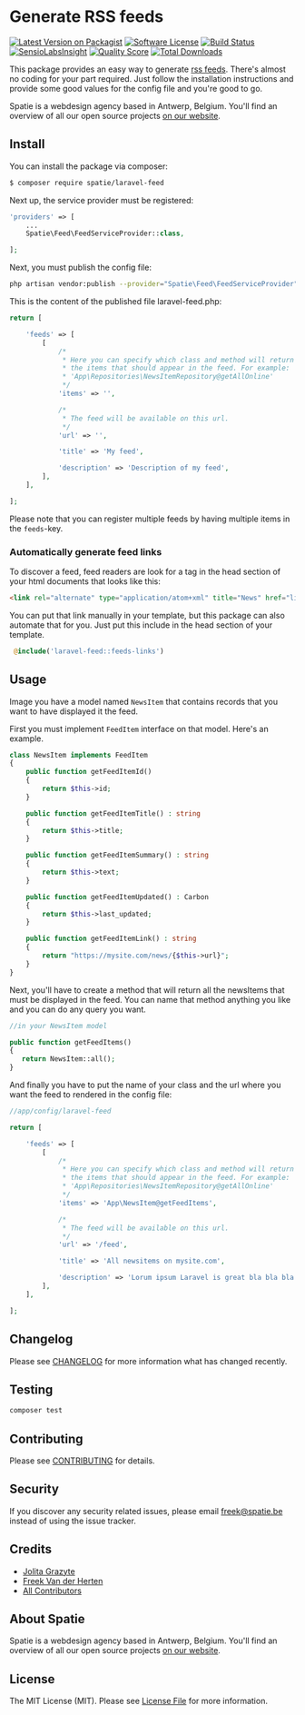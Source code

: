 # Generate RSS feeds

[![Latest Version on Packagist](https://img.shields.io/packagist/v/spatie/laravel-feed.svg?style=flat-square)](https://packagist.org/packages/spatie/laravel-feed)
[![Software License](https://img.shields.io/badge/license-MIT-brightgreen.svg?style=flat-square)](LICENSE.md)
[![Build Status](https://img.shields.io/travis/spatie/laravel-feed/master.svg?style=flat-square)](https://travis-ci.org/spatie/laravel-feed)
[![SensioLabsInsight](https://img.shields.io/sensiolabs/i/2e3adb82-65db-4874-b1f9-ccea2cbe3d0b.svg?style=flat-square)](https://insight.sensiolabs.com/projects/2e3adb82-65db-4874-b1f9-ccea2cbe3d0b)
[![Quality Score](https://img.shields.io/scrutinizer/g/spatie/laravel-feed.svg?style=flat-square)](https://scrutinizer-ci.com/g/spatie/laravel-feed)
[![Total Downloads](https://img.shields.io/packagist/dt/spatie/laravel-feed.svg?style=flat-square)](https://packagist.org/packages/spatie/laravel-feed)

This package provides an easy way to generate [rss feeds](http://www.whatisrss.com/). There's almost no coding for your part required.
Just follow the installation instructions and provide some good values for the config file and you're
good to go.

Spatie is a webdesign agency based in Antwerp, Belgium. You'll find an overview of all our open source projects [on our website](https://spatie.be/opensource).

## Install

You can install the package via composer:

``` bash
$ composer require spatie/laravel-feed
```

Next up, the service provider must be registered:

```php
'providers' => [
    ...
    Spatie\Feed\FeedServiceProvider::class,

];
```

Next, you must publish the config file:

```bash
php artisan vendor:publish --provider="Spatie\Feed\FeedServiceProvider"
```

This is the content of the published file laravel-feed.php:

```php
return [

    'feeds' => [
        [
            /*
             * Here you can specify which class and method will return
             * the items that should appear in the feed. For example:
             * 'App\Repositories\NewsItemRepository@getAllOnline'
             */
            'items' => '',

            /*
             * The feed will be available on this url.
             */
            'url' => '',

            'title' => 'My feed',

            'description' => 'Description of my feed',
        ],
    ],

];

```

Please note that you can register multiple feeds by having multiple items in the `feeds`-key.


### Automatically generate feed links

To discover a feed, feed readers are look for a tag in the head section of your html documents that looks like this: 


```html
<link rel="alternate" type="application/atom+xml" title="News" href="linkToYourFeed" />
```

You can put that link manually in your template, but this package can also automate that for you.
Just put this include in the head section of your template.
 
```php
 @include('laravel-feed::feeds-links')
```

## Usage

Image you have a model named `NewsItem` that contains records that you want to have displayed it the feed.

First you must implement `FeedItem` interface on that model. Here's an example.

``` php
class NewsItem implements FeedItem
{
    public function getFeedItemId()
    {
        return $this->id;
    }

    public function getFeedItemTitle() : string
    {
        return $this->title;
    }

    public function getFeedItemSummary() : string
    {
        return $this->text;
    }

    public function getFeedItemUpdated() : Carbon
    {
        return $this->last_updated;
    }

    public function getFeedItemLink() : string
    {
        return "https://mysite.com/news/{$this->url}";
    }
}
```

Next, you'll have to create a method that will return all the newsItems that must be displayed in 
the feed. You can name that method anything you like and you can do any query you want.

```php
//in your NewsItem model

public function getFeedItems()
{
   return NewsItem::all();
}
```

And finally you have to put the name of your class and the url where you want the feed to rendered
in the config file:

```php
//app/config/laravel-feed

return [

    'feeds' => [
        [
            /*
             * Here you can specify which class and method will return
             * the items that should appear in the feed. For example:
             * 'App\Repositories\NewsItemRepository@getAllOnline'
             */
            'items' => 'App\NewsItem@getFeedItems',

            /*
             * The feed will be available on this url.
             */
            'url' => '/feed',

            'title' => 'All newsitems on mysite.com',

            'description' => 'Lorum ipsum Laravel is great bla bla bla',
        ],
    ],

];

```

## Changelog

Please see [CHANGELOG](CHANGELOG.md) for more information what has changed recently.

## Testing

``` bash
composer test
```

## Contributing

Please see [CONTRIBUTING](CONTRIBUTING.md) for details.

## Security

If you discover any security related issues, please email freek@spatie.be instead of using the issue tracker.

## Credits

- [Jolita Grazyte](https://github.com/JolitaGrazyte)
- [Freek Van der Herten](https://github.com/freekmurze)
- [All Contributors](../../contributors)

## About Spatie
Spatie is a webdesign agency based in Antwerp, Belgium. You'll find an overview of all our open source projects [on our website](https://spatie.be/opensource).

## License

The MIT License (MIT). Please see [License File](LICENSE.md) for more information.
